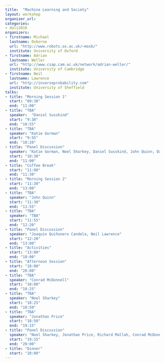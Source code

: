 ```yaml
---
title:  "Machine Learning and Society"
layout: workshop
organizer_url: 
categories:
- dali2016
organizers:
- firstname: Michael 
  lastname: Osborne
  url: "http://www.robots.ox.ac.uk/~mosb/"
  institute: University of Oxford
- firstname: Adrian
  lastname: Weller
  url: "http://www.csap.cam.ac.uk/network/adrian-weller/"
  institute: University of Cambridge
- firstname: Neil
  lastname: Lawrence
  url: "http://inverseprobability.com"
  institute: University of Sheffield
talks:
- title: "Morning Session 1"
  start: "09:30"
  end: "11:00"
- title: "TBA"
  speaker:  "Daniel Susskind"
  start: "9:30"
  end: "10:55"
- title: "TBA"
  speaker: "Katie Gorman"
  start: "9:55"
  end: "10:20"
- title: "Panel Discussion"
  speaker: "Katie Gorman, Noel Sharkey, Daniel Susskind, John Quinn, Danielle Belgrave"
  start: "10:30"
  end: "11:00"
- title: "Coffee Break"
  start: "11:00"
  end: "11:30"
- title: "Morning Session 2"
  start: "11:30" 
  end: "13:00"
- title: "TBA"
  speaker: "John Quinn"
  start: "11:30" 
  end: "11:55"
- title: "TBA"
  speaker: "TBA"
  start: "11:55" 
  end: "12:20"
- title: "Panel Discussion"
  speaker: "Joaquin Quiñonero Candela, Neil Lawrence"
  start: "12:20" 
  end: "13:00"
- title: "Activities"
  start: "13:00"
  end: "18:00"
- title: "Afternoon Session"
  start: "18:00"
  end: "20:00"
- title: "TBA"
  speaker: "Conrad McDonnell"
  start: "18:00"
  end: "18:25"
- title: "TBA"
  speaker: "Noel Sharkey"
  start: "18:25"
  end: "18:50"
- title: "TBA"
  speaker: "Jonathan Price"
  start: "18:50"
  end: "19:15"
- title: "Panel Discussion"
  speaker: "Noel Sharkey, Jonathan Price, Richard Mallah, Conrad McDonnell, Adrian Weller"
  start: "19:15"
  end: "20:00"
- title: "Dinner"
  start: "20:00"
---
```

